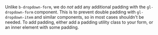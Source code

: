 Unlike `b-dropdown-form`, we do _not_ add any additional padding with the `gl-dropdown-form` component.
This is to prevent double padding with `gl-dropdown-item` and similar components, so in most cases shouldn't be
needed. To add padding, either add a padding utility class to your form, or an inner element with some padding.
